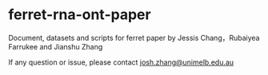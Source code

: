# ferret-rna-ont-paper
Document, datasets and scripts for ferret paper by Jessis Chang，Rubaiyea Farrukee and Jianshu Zhang

If any question or issue, please contact josh.zhang@unimelb.edu.au
